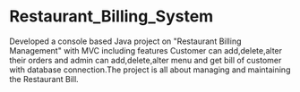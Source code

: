 # Restaurant_Billing_System

Developed a console based Java project on "Restaurant Billing Management" with MVC including features Customer can add,delete,alter their orders and admin can add,delete,alter menu and get bill of customer with database connection.The project is all about managing and maintaining the Restaurant Bill.
